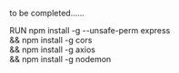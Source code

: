 to be completed......

RUN npm install -g  --unsafe-perm express  \
    && npm install -g cors  \
    && npm install -g axios \
    && npm install -g nodemon 
